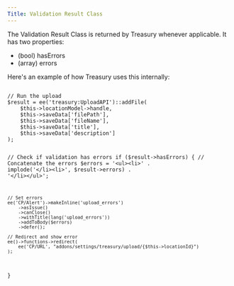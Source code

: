```yaml
---
Title: Validation Result Class
---
```


The Validation Result Class is returned by Treasury whenever applicable. It has two properties:

- (bool) hasErrors
- (array) errors

Here's an example of how Treasury uses this internally:

<div class="content-blocks__pre-wrapper content-blocks__pre-wrapper--example">
<pre class="content-blocks__pre content-blocks__pre--example language-php">
<code class="content-blocks__code content-blocks__code--example language-php">
// Run the upload
$result = ee('treasury:UploadAPI')::addFile(
	$this->locationModel->handle,
	$this->saveData['filePath'],
	$this->saveData['fileName'],
	$this->saveData['title'],
	$this->saveData['description']
);

// Check if validation has errors
if ($result->hasErrors) {
	// Concatenate the errors
	$errors = '&lt;ul>&lt;li>' . implode('&lt;/li>&lt;li>', $result->errors) . '&lt;/li>&lt;/ul>';

	// Set errors
	ee('CP/Alert')->makeInline('upload_errors')
		->asIssue()
		->canClose()
		->withTitle(lang('upload_errors'))
		->addToBody($errors)
		->defer();

	// Redirect and show error
	ee()->functions->redirect(
		ee('CP/URL', "addons/settings/treasury/upload/{$this->locationId}")
	);
}
</code>
</pre>
</div>

